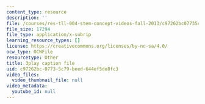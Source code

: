 ```yaml
---
content_type: resource
description: ''
file: /courses/res-tll-004-stem-concept-videos-fall-2013/c97262bc07735c79beed644ef5de8fc3_fv5QB3eK7jA.vtt
file_size: 17294
file_type: application/x-subrip
learning_resource_types: []
license: https://creativecommons.org/licenses/by-nc-sa/4.0/
ocw_type: OCWFile
resourcetype: Other
title: 3play caption file
uid: c97262bc-0773-5c79-beed-644ef5de8fc3
video_files:
  video_thumbnail_file: null
video_metadata:
  youtube_id: null
---
```

